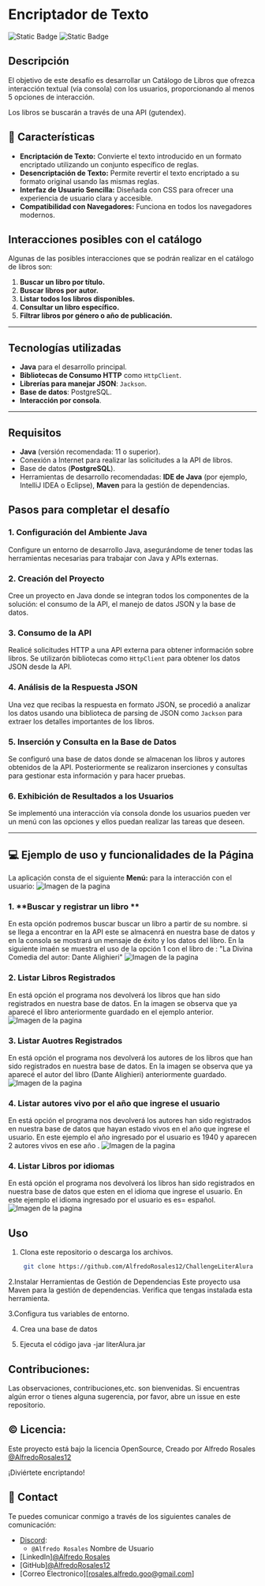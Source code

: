 # Encriptador de Texto
![Static Badge](https://img.shields.io/badge/release_date-january-green)
![Static Badge](https://img.shields.io/badge/Status-Under_review-purple)


## Descripción

El objetivo de este desafío es desarrollar un Catálogo de Libros que ofrezca interacción textual (vía consola) con los usuarios, proporcionando al menos 5 opciones de interacción. 

Los libros se buscarán a través de una API (gutendex). 


## :pencil: Características

- **Encriptación de Texto:** Convierte el texto introducido en un formato encriptado utilizando un conjunto específico de reglas.
- **Desencriptación de Texto:** Permite revertir el texto encriptado a su formato original usando las mismas reglas.
- **Interfaz de Usuario Sencilla:** Diseñada con CSS para ofrecer una experiencia de usuario clara y accesible.
- **Compatibilidad con Navegadores:** Funciona en todos los navegadores modernos.

## Interacciones posibles con el catálogo

Algunas de las posibles interacciones que se podrán realizar en el catálogo de libros son:

1. **Buscar un libro por título.**
2. **Buscar libros por autor.**
3. **Listar todos los libros disponibles.**
4. **Consultar un libro específico.**
5. **Filtrar libros por género o año de publicación.**

---
## Tecnologías utilizadas

- **Java** para el desarrollo principal.
- **Bibliotecas de Consumo HTTP** como `HttpClient`.
- **Librerías para manejar JSON**: `Jackson`.
- **Base de datos**: PostgreSQL.
- **Interacción por consola**.

---
## Requisitos

- **Java** (versión recomendada: 11 o superior).
- Conexión a Internet para realizar las solicitudes a la API de libros.
- Base de datos (**PostgreSQL**).
- Herramientas de desarrollo recomendadas: **IDE de Java** (por ejemplo, IntelliJ IDEA o Eclipse), **Maven** para la gestión de dependencias.

## Pasos para completar el desafío

### 1. **Configuración del Ambiente Java**
Configure un entorno de desarrollo Java, asegurándome de tener todas las herramientas necesarias para trabajar con Java y APIs externas.

### 2. **Creación del Proyecto**
Cree un proyecto en Java donde se integran todos los componentes de la solución: el consumo de la API, el manejo de datos JSON y la base de datos.

### 3. **Consumo de la API**
Realicé solicitudes HTTP a una API externa para obtener información sobre libros. Se utilizarón bibliotecas como `HttpClient` para obtener los datos JSON desde la API.

### 4. **Análisis de la Respuesta JSON**
Una vez que recibas la respuesta en formato JSON, se procedió a analizar los datos usando una biblioteca de parsing de JSON como `Jackson` para extraer los detalles importantes de los libros.

### 5. **Inserción y Consulta en la Base de Datos**
Se configuró una base de datos donde se almacenan los libros y autores obtenidos de la API. 
Posteriormente se realizaron inserciones y consultas para gestionar esta información y para hacer pruebas. 


### 6. **Exhibición de Resultados a los Usuarios**
Se implementó una interacción vía consola donde los usuarios pueden ver un menú con las opciones y ellos puedan realizar las tareas que deseen.

---

## :computer: Ejemplo de uso  y funcionalidades de la Página

La aplicación consta de el siguiente **Menú:** para la interacción con el usuario:
![Imagen de la pagina](src/assets/img/menu.png)

### 1. **Buscar y registrar un libro **
En esta opción podremos buscar buscar un libro a partir de su nombre. si se llega a encontrar en la API este se almacenrá en nuestra base de datos y en la consola se mostrará un mensaje de éxito y los datos del libro.
En la siguiente imaén se muestra el uso de la opción 1 con el libro de : "La Divina Comedia del autor: Dante Alighieri"
![Imagen de la pagina](src/assets/img/opcion1.png)

### 2. **Listar Libros Registrados**
En está opción el programa nos devolverá los libros que han sido registrados en nuestra base de datos.
En la imagen se observa que ya aparecé el libro anteriormente guardado en el ejemplo anterior.
![Imagen de la pagina](src/assets/img/opcion2.png)

### 3. **Listar Auotres Registrados**
En está opción el programa nos devolverá los autores de los libros que han sido registrados en nuestra base de datos.
En la imagen se observa que ya aparecé el autor del libro (Dante Alighieri) anteriormente guardado.
![Imagen de la pagina](src/assets/img/opcion3.png)

### 4. **Listar autores vivo por el año que ingrese el usuario**
En está opción el programa nos devolverá los autores han sido registrados en nuestra base de datos que hayan estado vivos en el año que ingrese el usuario.
En este ejemplo el año ingresado por el usuario es 1940 y aparecen 2 autores vivos en ese año .
![Imagen de la pagina](src/assets/img/opcion4.png)

### 4. **Listar Libros por idiomas**
En está opción el programa nos devolverá los libros han sido registrados en nuestra base de datos que esten en el idioma que ingrese el usuario.
En este ejemplo el idioma ingresado por el usuario es es= español.
![Imagen de la pagina](src/assets/img/opcion5.png)



## Uso

1. Clona este repositorio o descarga los archivos.

   ```bash
    git clone https://github.com/AlfredoRosales12/ChallengeLiterAlura

2.Instalar Herramientas de Gestión de Dependencias
Este proyecto usa Maven para la gestión de dependencias. Verifica que tengas instalada esta herramienta.

3.Configura tus variables de entorno.

4. Crea una base de datos

5. Ejecuta el código
java -jar literAlura.jar




## Contribuciones:

Las observaciones, contribuciones,etc.  son bienvenidas. Si encuentras algún error o tienes alguna sugerencia, por favor, abre un issue en este repositorio.

## :copyright: Licencia:

Este proyecto está bajo la licencia OpenSource, Creado por Alfredo Rosales [@AlfredoRosales12](https://github.com/AlfredoRosales12)

¡Diviértete encriptando!

## :iphone: Contact

Te puedes comunicar conmigo a través de los siguientes canales de comunicación:

- [Discord](https://discord.com):
  - `@Alfredo Rosales` Nombre de Usuario
- [LinkedIn][@Alfredo Rosales](https://www.linkedin.com/in/alfredo-rosales-aguilar-5048b0264/)
- [GitHub][@AlfredoRosales12](https://github.com/AlfredoRosales12)
- [Correo Electronico][rosales.alfredo.goo@gmail.com]
 